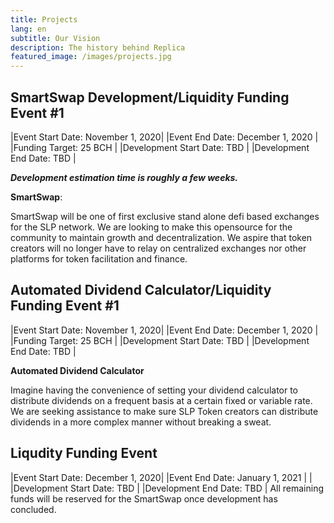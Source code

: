 ```yaml
---
title: Projects
lang: en
subtitle: Our Vision
description: The history behind Replica
featured_image: /images/projects.jpg
---
```


## SmartSwap Development/Liquidity Funding Event #1

|Event Start Date: November 1, 2020|
|Event End Date: December 1, 2020  |
|Funding Target: 25 BCH            | 
|Development Start Date: TBD       |
|Development End Date: TBD         |

***Development estimation time is roughly a few weeks.*** 

**SmartSwap**: 

SmartSwap will be one of first exclusive stand alone defi based exchanges for the SLP network. We are looking to make this opensource for the community to maintain growth and decentralization. We aspire that token creators will no longer have to relay on centralized exchanges nor other platforms for token facilitation and finance. 


## Automated Dividend Calculator/Liquidity Funding Event #1

|Event Start Date: November 1, 2020|
|Event End Date: December 1, 2020  |
|Funding Target: 25 BCH            | 
|Development Start Date: TBD       |
|Development End Date: TBD         |

**Automated Dividend Calculator**

Imagine having the convenience of setting your dividend calculator to distribute dividends on a frequent basis at a certain fixed or variable rate. We are seeking assistance to make sure SLP Token creators can distribute dividends in a more complex manner without breaking a sweat. 

## Liqudity Funding Event

|Event Start Date: December 1, 2020|
|Event End Date: January 1, 2021   |          | 
|Development Start Date: TBD       |
|Development End Date: TBD         |
All remaining funds will be reserved for the SmartSwap once development has concluded. 

